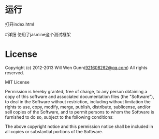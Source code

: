 # 运行
打开index.html

#详细
使用了jasmine这个测试框架

# License

Copyright (c) 2012-2013 Will Wen Gunn(921608262@qq.com)
All rights reserved.

MIT License

Permission is hereby granted, free of charge, to any person obtaining
a copy of this software and associated documentation files (the
"Software"), to deal in the Software without restriction, including
without limitation the rights to use, copy, modify, merge, publish,
distribute, sublicense, and/or sell copies of the Software, and to
permit persons to whom the Software is furnished to do so, subject to
the following conditions:

The above copyright notice and this permission notice shall be
included in all copies or substantial portions of the Software.